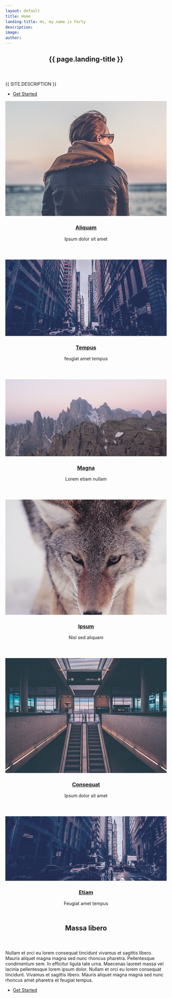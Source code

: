 ```yaml
---
layout: default
title: Home
landing-title: Hi, my name is Forty
description: 
image: 
author: 
---
```


<!-- Banner -->
<section id="banner" class="major">
	<div class="inner">
		<header class="major">
			<h1>{{ page.landing-title }}</h1>
		</header>
		<div class="content">
			<p style="text-transform: uppercase;">{{ site.description }}</p>
			<ul class="actions">
				<li><a href="#one" class="button next scrolly">Get Started</a></li>
			</ul>
		</div>
	</div>
</section>

<!-- Main -->
<div id="main">

<!-- One -->
<section id="one" class="tiles">
	<article>
		<span class="image">
			<img src="images/pic01.jpg" alt="" />
		</span>
		<header class="major">
			<h3><a href="landing.html" class="link">Aliquam</a></h3>
			<p>Ipsum dolor sit amet</p>
		</header>
	</article>
	<article>
		<span class="image">
			<img src="images/pic02.jpg" alt="" />
		</span>
		<header class="major">
			<h3><a href="landing.html" class="link">Tempus</a></h3>
			<p>feugiat amet tempus</p>
		</header>
	</article>
	<article>
		<span class="image">
			<img src="images/pic03.jpg" alt="" />
		</span>
		<header class="major">
			<h3><a href="landing.html" class="link">Magna</a></h3>
			<p>Lorem etiam nullam</p>
		</header>
	</article>
	<article>
		<span class="image">
			<img src="images/pic04.jpg" alt="" />
		</span>
		<header class="major">
			<h3><a href="landing.html" class="link">Ipsum</a></h3>
			<p>Nisl sed aliquam</p>
		</header>
	</article>
	<article>
		<span class="image">
			<img src="images/pic05.jpg" alt="" />
		</span>
		<header class="major">
			<h3><a href="landing.html" class="link">Consequat</a></h3>
			<p>Ipsum dolor sit amet</p>
		</header>
	</article>
	<article>
		<span class="image">
			<img src="images/pic06.jpg" alt="" />
		</span>
		<header class="major">
			<h3><a href="landing.html" class="link">Etiam</a></h3>
			<p>Feugiat amet tempus</p>
		</header>
	</article>
</section>

<!-- Two -->
<section id="two">
	<div class="inner">
		<header class="major">
			<h2>Massa libero</h2>
		</header>
		<p>Nullam et orci eu lorem consequat tincidunt vivamus et sagittis libero. Mauris aliquet magna magna sed nunc rhoncus pharetra. Pellentesque condimentum sem. In efficitur ligula tate urna. Maecenas laoreet massa vel lacinia pellentesque lorem ipsum dolor. Nullam et orci eu lorem consequat tincidunt. Vivamus et sagittis libero. Mauris aliquet magna magna sed nunc rhoncus amet pharetra et feugiat tempus.</p>
		<ul class="actions">
			<li><a href="landing.html" class="button next">Get Started</a></li>
		</ul>
	</div>
</section>

</div>

